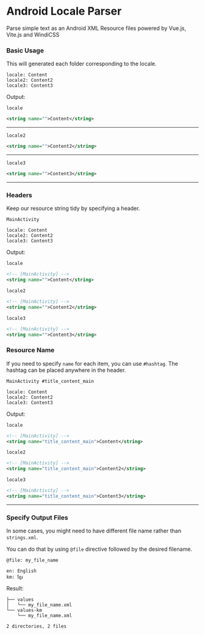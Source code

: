 # Android Locale Parser

Parse simple text as an Android XML Resource files powered by Vue.js, Vite.js and WindiCSS

### Basic Usage

This will generated each folder corresponding to the locale.


```
locale: Content
locale2: Content2
locale3: Content3
```

Output:

`locale`

```xml
<string name="">Content</string>
```
---
`locale2`

```xml
<string name="">Content2</string>
```
---
`locale3`

```xml
<string name="">Content3</string>
```
---

### Headers

Keep our resource string tidy by specifying a header.

```
MainActivity

locale: Content
locale2: Content2
locale3: Content3
```

Output: 

`locale`

```xml
<!-- [MainActivity] -->
<string name="">Content</string>
```

`locale2`

```xml
<!-- [MainActivity] -->
<string name="">Content2</string>
```


`locale3`

```xml
<!-- [MainActivity] -->
<string name="">Content3</string>
```


### Resource Name

If you need to specify `name` for each item, you can use `#hashtag`. The hashtag can be placed anywhere in the header.

```
MainActivity #title_content_main

locale: Content
locale2: Content2
locale3: Content3
```

Output: 

`locale`

```xml
<!-- [MainActivity] -->
<string name="title_content_main">Content</string>
```

`locale2`

```xml
<!-- [MainActivity] -->
<string name="title_content_main">Content2</string>
```


`locale3`

```xml
<!-- [MainActivity] -->
<string name="title_content_main">Content3</string>
```

---

### Specify Output Files

In some cases, you might need to have different file name rather than `strings.xml`.

You can do that by using `@file` directive followed by the desired filename.

```
@file: my_file_name

en: English
km: ខ្មែរ
```

Result:

```
├── values
│   └── my_file_name.xml
└── values-km
    └── my_file_name.xml

2 directories, 2 files
```

